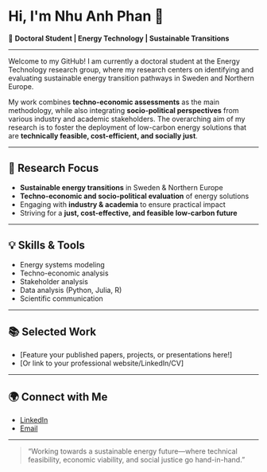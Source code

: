 # Hi, I'm Nhu Anh Phan 👋

🌱 **Doctoral Student | Energy Technology | Sustainable Transitions**

---

Welcome to my GitHub! I am currently a doctoral student at the Energy Technology research group, where my research centers on identifying and evaluating sustainable energy transition pathways in Sweden and Northern Europe.

My work combines **techno-economic assessments** as the main methodology, while also integrating **socio-political perspectives** from various industry and academic stakeholders. The overarching aim of my research is to foster the deployment of low-carbon energy solutions that are **technically feasible, cost-efficient, and socially just**.

---

## 🔬 Research Focus

- **Sustainable energy transitions** in Sweden & Northern Europe
- **Techno-economic and socio-political evaluation** of energy solutions
- Engaging with **industry & academia** to ensure practical impact
- Striving for a **just, cost-effective, and feasible low-carbon future**

---

## 💡 Skills & Tools

- Energy systems modeling
- Techno-economic analysis
- Stakeholder analysis
- Data analysis (Python, Julia, R)
- Scientific communication

---

## 📚 Selected Work

- [Feature your published papers, projects, or presentations here!]
- [Or link to your professional website/LinkedIn/CV]

---

## 🌍 Connect with Me

- [LinkedIn](https://se.linkedin.com/in/nhu-anh-phan)  
- [Email](nhuanh.phan@chalmers.se)

---

> “Working towards a sustainable energy future—where technical feasibility, economic viability, and social justice go hand-in-hand.”
